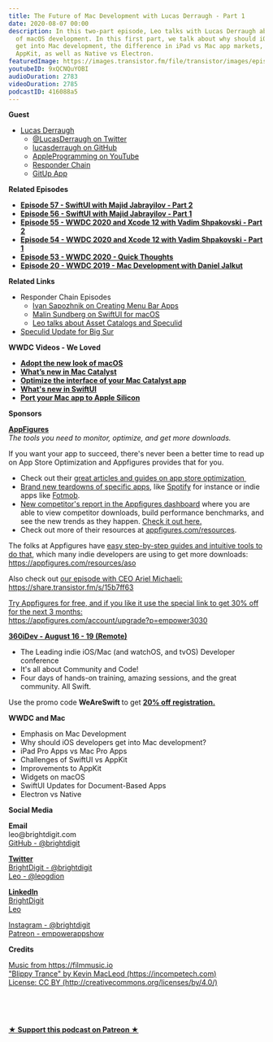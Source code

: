 ```yaml
---
title: The Future of Mac Development with Lucas Derraugh - Part 1
date: 2020-08-07 00:00
description: In this two-part episode, Leo talks with Lucas Derraugh about the future
  of macOS development. In this first part, we talk about why should iOS developers
  get into Mac development, the difference in iPad vs Mac app markets, SwiftUI vs
  AppKit, as well as Native vs Electron.
featuredImage: https://images.transistor.fm/file/transistor/images/episode/288360/full_1594917868-artwork.jpg
youtubeID: 9xQCNQuYOBI
audioDuration: 2783
videoDuration: 2785
podcastID: 416088a5
---
```

<p><b>Guest</b></p><ul><li>
<a href="https://derraugh.com">Lucas Derraugh</a> <ul>
<li><a href="https://twitter.com/LucasDerraugh">@LucasDerraugh on Twitter</a></li>
<li>
<a href="https://github.com/lucasderraugh">lucasderraugh on GitHub</a> </li>
<li><a href="https://www.youtube.com/AppleProgramming">AppleProgramming on YouTube</a></li>
<li><a href="https://www.youtube.com/playlist?list=PLgTh9sDnKCUOYFoYOOQ-Xb42jcGyrPCLe">Responder Chain</a></li>
<li><a href="https://gitup.co">GitUp App</a></li>
</ul>
</li></ul><p><b>Related Episodes</b></p><ul>
<li><a href="https://share.transistor.fm/s/dfb18c54"><strong>Episode 57 - SwiftUI with Majid Jabrayilov - Part 2</strong></a></li>
<li><a href="https://share.transistor.fm/s/44dc8297"><strong>Episode 56 - SwiftUI with Majid Jabrayilov - Part 1</strong></a></li>
<li><a href="https://share.transistor.fm/s/51c9a342"><strong>Episode 55 - WWDC 2020 and Xcode 12 with Vadim Shpakovski - Part 2</strong></a></li>
<li><a href="https://share.transistor.fm/s/2c23d28a"><strong>Episode 54 - WWDC 2020 and Xcode 12 with Vadim Shpakovski - Part 1</strong></a></li>
<li><a href="https://share.transistor.fm/s/8f940315"><strong>Episode 53 - WWDC 2020 - Quick Thoughts</strong></a></li>
<li><a href="https://share.transistor.fm/s/4f8b37d3"><strong>Episode 20 - WWDC 2019 - Mac Development with Daniel Jalkut</strong></a></li>
</ul><p><b>Related Links</b></p><ul>
<li>Responder Chain Episodes<ul>
<li><a href="https://youtu.be/025MQ25CQWc">Ivan Sapozhnik on Creating Menu Bar Apps</a></li>
<li><a href="https://youtu.be/UinUhCCvWuA">Malin Sundberg on SwiftUI for macOS</a></li>
<li><a href="https://youtu.be/j5TA4C_VNc0">Leo talks about Asset Catalogs and Speculid</a></li>
</ul>
</li>
<li><a href="https://twitter.com/leogdion/status/1291014206624538627?s=20">Speculid Update for Big Sur</a></li>
</ul><p><strong>WWDC Videos - We Loved</strong></p><ul>
<li><a href="https://developer.apple.com/videos/play/wwdc2020/10104/"><strong>Adopt the new look of macOS</strong></a></li>
<li><a href="https://developer.apple.com/videos/play/wwdc2020/10143/"><strong>What’s new in Mac Catalyst</strong></a></li>
<li><a href="https://developer.apple.com/videos/play/wwdc2020/10056/"><strong>Optimize the interface of your Mac Catalyst app</strong></a></li>
<li><a href="https://developer.apple.com/videos/play/wwdc2020/10041/"><strong>What's new in SwiftUI</strong></a></li>
<li>
<a href="https://developer.apple.com/videos/play/wwdc2020/10214/"><strong>Port your Mac app to Apple Silicon</strong></a>   </li>
</ul><p><b>Sponsors</b></p><p><a href="https://appfigures.com/account/upgrade?p=empower3030"><strong>AppFigures</strong></a><strong><br></strong><em>The tools you need to monitor, optimize, and get more downloads.</em><strong></strong></p><p>If you want your app to succeed, there's never been a better time to read up on App Store Optimization and Appfigures provides that for you. </p><ul>
<li>Check out their <a href="https://appfigures.com/resources">great articles and guides on app store optimization </a>
</li>
<li>
<a href="https://appfigures.com/resources/tagged/aso-teardown">Brand new teardowns of specific apps</a>, like <a href="https://appfigures.com/resources/aso/optimization-teardown-spotify">Spotify</a> for instance or indie apps like <a href="https://appfigures.com/resources/aso/aso-teardown-fotmob">Fotmob</a>.</li>
<li>
<a href="https://appfigures.com/reports/competitors?utm_source=empowerapps">New competitor's report in the Appfigures dashboard</a> where you are able to view competitor downloads, build performance benchmarks, and see the new trends as they happen. <a href="https://appfigures.com/reports/competitors?utm_source=empowerapps">Check it out here.</a>
</li>
<li>Check out more of their resources at <a href="http://appfigures.com/resources">appfigures.com/resources</a>.</li>
</ul><p>The folks at Appfigures have <a href="https://appfigures.com/resources/aso">easy step-by-step guides and intuitive tools to do that</a>, which many indie developers are using to get more downloads:<br><a href="https://appfigures.com/resources/aso">https://appfigures.com/resources/aso</a></p><p>Also check out <a href="https://share.transistor.fm/s/15b7ff63">our episode with CEO Ariel Michaeli:<br>https://share.transistor.fm/s/15b7ff63</a></p><p><a href="https://appfigures.com/account/upgrade?p=empower3030">Try Appfigures for free, and if you like it use the special link to get 30% off for the next 3 months:</a><a href="https://www.linode.com/?r=97e09acbd5d304d87dadef749491d245e71c74e7"><br></a><a href="https://appfigures.com/account/upgrade?p=empower3030">https://appfigures.com/account/upgrade?p=empower3030</a></p><p><a href="https://360idev.com/"><strong>360iDev - August 16 - 19 (Remote)</strong></a></p><ul>
<li>The Leading indie iOS/Mac (and watchOS, and tvOS) Developer conference</li>
<li>It's all about Community and Code!</li>
<li>Four days of hands-on training, amazing sessions, and the great community. All Swift.</li>
</ul><p>Use the promo code <strong>WeAreSwift </strong>to get <a href="https://360idev.com/"><strong>20% off registration.</strong></a></p><p><b>WWDC and Mac</b></p><ul>
<li>Emphasis on Mac Development</li>
<li>Why should iOS developers get into Mac development?</li>
<li>iPad Pro Apps vs Mac Pro Apps</li>
<li>Challenges of SwiftUI vs AppKit</li>
<li>Improvements to AppKit</li>
<li>Widgets on macOS</li>
<li>SwiftUI Updates for Document-Based Apps</li>
<li>Electron vs Native</li>
</ul><p><b>Social Media</b></p><p><strong>Email</strong><br>leo@brightdigit.com<br><a href="https://github.com/brightdigit">GitHub - @brightdigit</a></p><p><a href="https://twitter.com/brightdigit"><strong>Twitter </strong><br>BrightDigit - @brightdigit</a><br><a href="https://twitter.com/leogdion">Leo - @leogdion</a></p><p><a href="https://www.linkedin.com/company/bright-digit"><strong>LinkedIn</strong><br>BrightDigit</a><br><a href="https://www.linkedin.com/in/leogdion/">Leo</a></p><p><a href="https://www.instagram.com/brightdigit/">Instagram - @brightdigit</a><br><a href="https://www.patreon.com/empowerappsshow">Patreon - empowerappshow</a></p><p><b>Credits</b></p><p><a href="https://filmmusic.io/">Music from https://filmmusic.io</a><br><a href="https://incompetech.com/">"Blippy Trance" by Kevin MacLeod (https://incompetech.com)</a><br><a href="http://creativecommons.org/licenses/by/4.0/">License: CC BY (http://creativecommons.org/licenses/by/4.0/)</a></p><p><br></p><p><br></p><p><strong><a href="https://www.patreon.com/empowerappsshow" rel="payment" title="★ Support this podcast on Patreon ★">★ Support this podcast on Patreon ★</a></strong></p>
      
